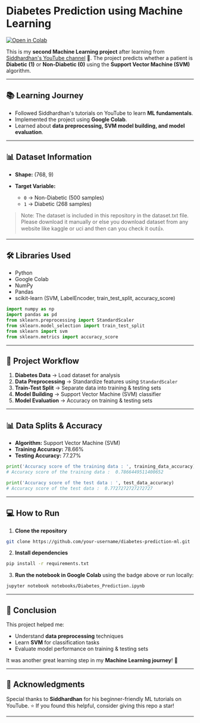# Diabetes Prediction using Machine Learning

[![Open in Colab](https://colab.research.google.com/assets/colab-badge.svg)](https://colab.research.google.com/github/your-username/diabetes-prediction-ml/blob/main/Diabetes_Prediction.ipynb)

This is my **second Machine Learning project** after learning from [Siddhardhan's YouTube channel](https://www.youtube.com/@Siddhardhan) 🚀.
The project predicts whether a patient is **Diabetic (1)** or **Non-Diabetic (0)** using the **Support Vector Machine (SVM)** algorithm.

---

## 📚 Learning Journey

* Followed Siddhardhan's tutorials on YouTube to learn **ML fundamentals**.
* Implemented the project using **Google Colab**.
* Learned about **data preprocessing, SVM model building, and model evaluation**.

---


## 📊 Dataset Information

* **Shape:** (768, 9)
* **Target Variable:**

  * `0` → Non-Diabetic (500 samples)
  * `1` → Diabetic (268 samples)
> Note: The dataset is included in this repository in the dataset.txt file. Please download it manually or else you download dataset from any website like kaggle or uci and then can you check it out👍.
---

## 🛠️ Libraries Used

- Python
- Google Colab
- NumPy
- Pandas
- scikit-learn (SVM, LabelEncoder, train_test_split, accuracy_score)


```python
import numpy as np
import pandas as pd
from sklearn.preprocessing import StandardScaler
from sklearn.model_selection import train_test_split
from sklearn import svm
from sklearn.metrics import accuracy_score
```

---

## 🔄 Project Workflow

1. **Diabetes Data** → Load dataset for analysis
2. **Data Preprocessing** → Standardize features using `StandardScaler`
3. **Train-Test Split** → Separate data into training & testing sets
4. **Model Building** → Support Vector Machine (SVM) classifier
5. **Model Evaluation** → Accuracy on training & testing sets

---

## 📊 Data Splits & Accuracy

* **Algorithm:** Support Vector Machine (SVM)
* **Training Accuracy:** 78.66%
* **Testing Accuracy:** 77.27%

```python
print('Accuracy score of the training data : ', training_data_accuracy)
# Accuracy score of the training data :  0.7866449511400652

print('Accuracy score of the test data : ', test_data_accuracy)
# Accuracy score of the test data :  0.7727272727272727
```

---

## 💻 How to Run

1. **Clone the repository**

```bash
git clone https://github.com/your-username/diabetes-prediction-ml.git
```

2. **Install dependencies**

```bash
pip install -r requirements.txt
```

3. **Run the notebook in Google Colab** using the badge above or run locally:

```bash
jupyter notebook notebooks/Diabetes_Prediction.ipynb
```

---

## 🎯 Conclusion

This project helped me:

* Understand **data preprocessing** techniques
* Learn **SVM** for classification tasks
* Evaluate model performance on training & testing sets

It was another great learning step in my **Machine Learning journey**! 🚀

---

## 🙌 Acknowledgments

Special thanks to **Siddhardhan** for his beginner-friendly ML tutorials on YouTube. ⭐️ If you found this helpful, consider giving this repo a star!

---
